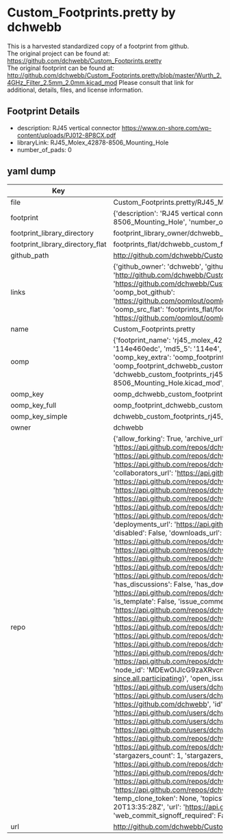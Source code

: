 # Custom_Footprints.pretty by dchwebb  
This is a harvested standardized copy of a footprint from github.  
The original project can be found at:  
https://github.com/dchwebb/Custom_Footprints.pretty  
The original footprint can be found at:
http://github.com/dchwebb/Custom_Footprints.pretty/blob/master/Wurth_2.4GHz_Filter_2.5mm_2.0mm.kicad_mod
Please consult that link for additional, details, files, and license information.  
## Footprint Details
* description: RJ45 vertical connector https://www.on-shore.com/wp-content/uploads/PJ012-8P8CX.pdf  
* libraryLink: RJ45_Molex_42878-8506_Mounting_Hole  
* number_of_pads: 0  
## yaml dump  
| Key | Value |  
| --- | --- |  
| file | Custom_Footprints.pretty/RJ45_Molex_42878-8506_Mounting_Hole.kicad_mod |  
| footprint | {'description': 'RJ45 vertical connector https://www.on-shore.com/wp-content/uploads/PJ012-8P8CX.pdf', 'libraryLink': 'RJ45_Molex_42878-8506_Mounting_Hole', 'number_of_pads': 0} |  
| footprint_library_directory | footprint_library_owner/dchwebb_Custom_Footprints.pretty |  
| footprint_library_directory_flat | footprints_flat/dchwebb_custom_footprints_rj45_molex_42878_8506_mounting_hole/working |  
| github_path | http://github.com/dchwebb/Custom_Footprints.pretty/blob/master/RJ45_Molex_42878-8506_Mounting_Hole.kicad_mod |  
| links | {'github_owner': 'dchwebb', 'github_repo_name': 'Custom_Footprints.pretty', 'github_src': 'http://github.com/dchwebb/Custom_Footprints.pretty/blob/master/Wurth_2.4GHz_Filter_2.5mm_2.0mm.kicad_mod', 'github_src_repo': 'https://github.com/dchwebb/Custom_Footprints.pretty', 'oomp_bot': 'footprints/dchwebb_custom_footprints_rj45_molex_42878_8506_mounting_hole/working', 'oomp_bot_github': 'https://github.com/oomlout/oomlout_oomp_footprint_bot/tree/main/footprints/dchwebb_custom_footprints_rj45_molex_42878_8506_mounting_hole/working', 'oomp_src_flat': 'footprints_flat/footprints_flat/dchwebb_custom_footprints_rj45_molex_42878_8506_mounting_hole/working', 'oomp_src_flat_github': 'https://github.com/oomlout/oomlout_oomp_footprint_src/tree/main/footprints_flat/dchwebb_custom_footprints_rj45_molex_42878_8506_mounting_hole/working'} |  
| name | Custom_Footprints.pretty |  
| oomp | {'footprint_name': 'rj45_molex_42878_8506_mounting_hole', 'library_name': 'custom_footprints', 'md5': '114e460edc664674dfcf93b16db70ebd', 'md5_10': '114e460edc', 'md5_5': '114e4', 'md5_6': '114e46', 'oomp_key': 'oomp_dchwebb_custom_footprints_rj45_molex_42878_8506_mounting_hole', 'oomp_key_extra': 'oomp_footprint_dchwebb_custom_footprints_rj45_molex_42878_8506_mounting_hole', 'oomp_key_full': 'oomp_footprint_dchwebb_custom_footprints_rj45_molex_42878_8506_mounting_hole_114e46', 'oomp_key_simple': 'dchwebb_custom_footprints_rj45_molex_42878_8506_mounting_hole', 'original_filename': 'Custom_Footprints.pretty/RJ45_Molex_42878-8506_Mounting_Hole.kicad_mod', 'owner_name': 'dchwebb'} |  
| oomp_key | oomp_dchwebb_custom_footprints_rj45_molex_42878_8506_mounting_hole |  
| oomp_key_full | oomp_footprint_dchwebb_custom_footprints_rj45_molex_42878_8506_mounting_hole |  
| oomp_key_simple | dchwebb_custom_footprints_rj45_molex_42878_8506_mounting_hole |  
| owner | dchwebb |  
| repo | {'allow_forking': True, 'archive_url': 'https://api.github.com/repos/dchwebb/Custom_Footprints.pretty/{archive_format}{/ref}', 'archived': False, 'assignees_url': 'https://api.github.com/repos/dchwebb/Custom_Footprints.pretty/assignees{/user}', 'blobs_url': 'https://api.github.com/repos/dchwebb/Custom_Footprints.pretty/git/blobs{/sha}', 'branches_url': 'https://api.github.com/repos/dchwebb/Custom_Footprints.pretty/branches{/branch}', 'clone_url': 'https://github.com/dchwebb/Custom_Footprints.pretty.git', 'collaborators_url': 'https://api.github.com/repos/dchwebb/Custom_Footprints.pretty/collaborators{/collaborator}', 'comments_url': 'https://api.github.com/repos/dchwebb/Custom_Footprints.pretty/comments{/number}', 'commits_url': 'https://api.github.com/repos/dchwebb/Custom_Footprints.pretty/commits{/sha}', 'compare_url': 'https://api.github.com/repos/dchwebb/Custom_Footprints.pretty/compare/{base}...{head}', 'contents_url': 'https://api.github.com/repos/dchwebb/Custom_Footprints.pretty/contents/{+path}', 'contributors_url': 'https://api.github.com/repos/dchwebb/Custom_Footprints.pretty/contributors', 'created_at': '2019-03-28T15:43:42Z', 'default_branch': 'master', 'deployments_url': 'https://api.github.com/repos/dchwebb/Custom_Footprints.pretty/deployments', 'description': 'KiCad custom footprints and 3d models', 'disabled': False, 'downloads_url': 'https://api.github.com/repos/dchwebb/Custom_Footprints.pretty/downloads', 'events_url': 'https://api.github.com/repos/dchwebb/Custom_Footprints.pretty/events', 'fork': False, 'forks': 0, 'forks_count': 0, 'forks_url': 'https://api.github.com/repos/dchwebb/Custom_Footprints.pretty/forks', 'full_name': 'dchwebb/Custom_Footprints.pretty', 'git_commits_url': 'https://api.github.com/repos/dchwebb/Custom_Footprints.pretty/git/commits{/sha}', 'git_refs_url': 'https://api.github.com/repos/dchwebb/Custom_Footprints.pretty/git/refs{/sha}', 'git_tags_url': 'https://api.github.com/repos/dchwebb/Custom_Footprints.pretty/git/tags{/sha}', 'git_url': 'git://github.com/dchwebb/Custom_Footprints.pretty.git', 'has_discussions': False, 'has_downloads': True, 'has_issues': True, 'has_pages': False, 'has_projects': True, 'has_wiki': True, 'homepage': None, 'hooks_url': 'https://api.github.com/repos/dchwebb/Custom_Footprints.pretty/hooks', 'html_url': 'https://github.com/dchwebb/Custom_Footprints.pretty', 'id': 178234355, 'is_template': False, 'issue_comment_url': 'https://api.github.com/repos/dchwebb/Custom_Footprints.pretty/issues/comments{/number}', 'issue_events_url': 'https://api.github.com/repos/dchwebb/Custom_Footprints.pretty/issues/events{/number}', 'issues_url': 'https://api.github.com/repos/dchwebb/Custom_Footprints.pretty/issues{/number}', 'keys_url': 'https://api.github.com/repos/dchwebb/Custom_Footprints.pretty/keys{/key_id}', 'labels_url': 'https://api.github.com/repos/dchwebb/Custom_Footprints.pretty/labels{/name}', 'language': None, 'languages_url': 'https://api.github.com/repos/dchwebb/Custom_Footprints.pretty/languages', 'license': None, 'merges_url': 'https://api.github.com/repos/dchwebb/Custom_Footprints.pretty/merges', 'milestones_url': 'https://api.github.com/repos/dchwebb/Custom_Footprints.pretty/milestones{/number}', 'mirror_url': None, 'name': 'Custom_Footprints.pretty', 'network_count': 0, 'node_id': 'MDEwOlJlcG9zaXRvcnkxNzgyMzQzNTU=', 'notifications_url': 'https://api.github.com/repos/dchwebb/Custom_Footprints.pretty/notifications{?since,all,participating}', 'open_issues': 0, 'open_issues_count': 0, 'owner': {'avatar_url': 'https://avatars.githubusercontent.com/u/16348549?v=4', 'events_url': 'https://api.github.com/users/dchwebb/events{/privacy}', 'followers_url': 'https://api.github.com/users/dchwebb/followers', 'following_url': 'https://api.github.com/users/dchwebb/following{/other_user}', 'gists_url': 'https://api.github.com/users/dchwebb/gists{/gist_id}', 'gravatar_id': '', 'html_url': 'https://github.com/dchwebb', 'id': 16348549, 'login': 'dchwebb', 'node_id': 'MDQ6VXNlcjE2MzQ4NTQ5', 'organizations_url': 'https://api.github.com/users/dchwebb/orgs', 'received_events_url': 'https://api.github.com/users/dchwebb/received_events', 'repos_url': 'https://api.github.com/users/dchwebb/repos', 'site_admin': False, 'starred_url': 'https://api.github.com/users/dchwebb/starred{/owner}{/repo}', 'subscriptions_url': 'https://api.github.com/users/dchwebb/subscriptions', 'type': 'User', 'url': 'https://api.github.com/users/dchwebb'}, 'private': False, 'pulls_url': 'https://api.github.com/repos/dchwebb/Custom_Footprints.pretty/pulls{/number}', 'pushed_at': '2023-05-16T17:53:26Z', 'releases_url': 'https://api.github.com/repos/dchwebb/Custom_Footprints.pretty/releases{/id}', 'size': 1022, 'ssh_url': 'git@github.com:dchwebb/Custom_Footprints.pretty.git', 'stargazers_count': 1, 'stargazers_url': 'https://api.github.com/repos/dchwebb/Custom_Footprints.pretty/stargazers', 'statuses_url': 'https://api.github.com/repos/dchwebb/Custom_Footprints.pretty/statuses/{sha}', 'subscribers_count': 2, 'subscribers_url': 'https://api.github.com/repos/dchwebb/Custom_Footprints.pretty/subscribers', 'subscription_url': 'https://api.github.com/repos/dchwebb/Custom_Footprints.pretty/subscription', 'svn_url': 'https://github.com/dchwebb/Custom_Footprints.pretty', 'tags_url': 'https://api.github.com/repos/dchwebb/Custom_Footprints.pretty/tags', 'teams_url': 'https://api.github.com/repos/dchwebb/Custom_Footprints.pretty/teams', 'temp_clone_token': None, 'topics': [], 'trees_url': 'https://api.github.com/repos/dchwebb/Custom_Footprints.pretty/git/trees{/sha}', 'updated_at': '2023-07-20T13:35:28Z', 'url': 'https://api.github.com/repos/dchwebb/Custom_Footprints.pretty', 'visibility': 'public', 'watchers': 1, 'watchers_count': 1, 'web_commit_signoff_required': False} |  
| url | http://github.com/dchwebb/Custom_Footprints.pretty |  

